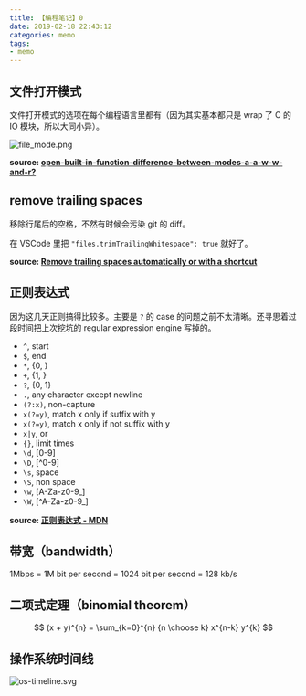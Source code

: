 ```yaml
---
title: 【编程笔记】0
date: 2019-02-18 22:43:12
categories: memo
tags:
- memo
---
```


## 文件打开模式

文件打开模式的选项在每个编程语言里都有（因为其实基本都只是 wrap 了 C 的 IO 模块，所以大同小异）。

![file_mode.png](https://ws1.sinaimg.cn/large/8a79c363gy1g1ooi6ga3vj20wu0jitac.jpg)

**source: [open-built-in-function-difference-between-modes-a-a-w-w-and-r?](https://stackoverflow.com/questions/1466000/python-open-built-in-function-difference-between-modes-a-a-w-w-and-r)**


## remove trailing spaces

移除行尾后的空格，不然有时候会污染 git 的 diff。

在 VSCode 里把 `"files.trimTrailingWhitespace": true` 就好了。

**source: [Remove trailing spaces automatically or with a shortcut](https://stackoverflow.com/questions/30884131/remove-trailing-spaces-automatically-or-with-a-shortcut)**

## 正则表达式

因为这几天正则搞得比较多。主要是 `?` 的 case 的问题之前不太清晰。还寻思着过段时间把上次挖坑的 regular expression engine 写掉的。

- `^`, start
- `$`, end
- `*`, {0, }
- `+`, {1, }
- `?`, {0, 1}
- `.`, any character except newline
- `(?:x)`, non-capture
- `x(?=y)`, match x only if suffix with y
- `x(?=y)`, match x only if not suffix with y
- `x|y`, or
- `{}`, limit times
- `\d`, [0-9]
- `\D`, [^0-9]
- `\s`, space
- `\S`, non space
- `\w`, [A-Za-z0-9_]
- `\W`, [^A-Za-z0-9_]

**source: [正则表达式 - MDN](https://developer.mozilla.org/zh-CN/docs/Web/JavaScript/Guide/Regular_Expressions)**

## 带宽（bandwidth）

1Mbps = 1M bit per second = 1024 bit per second = 128 kb/s

## 二项式定理（binomial theorem）

$$
(x + y)^{n} = \sum_{k=0}^{n} {n \choose k} x^{n-k} y^{k}
$$

## 操作系统时间线

![os-timeline.svg](https://wx3.sinaimg.cn/large/8a79c363ly1g43bgpo5fxj20ki0fkwfv.jpg)